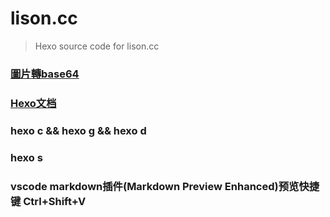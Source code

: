 # lison.cc
> Hexo source code for lison.cc



### [圖片轉base64](http://www.jsons.cn/img2base64/)

### [Hexo文档](https://hexo.io/zh-cn/docs/writing)

### hexo c && hexo g && hexo d

### hexo s

### vscode markdown插件(Markdown Preview Enhanced)预览快捷键 Ctrl+Shift+V

